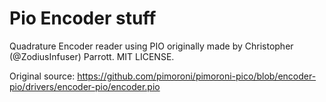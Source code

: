 # Pio Encoder stuff

Quadrature Encoder reader using PIO originally made by Christopher (@ZodiusInfuser) Parrott. MIT LICENSE.

Original source:
https://github.com/pimoroni/pimoroni-pico/blob/encoder-pio/drivers/encoder-pio/encoder.pio
